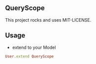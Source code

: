 ## QueryScope

This project rocks and uses MIT-LICENSE.

## Usage

- extend to your Model

```ruby
User.extend QueryScope
```